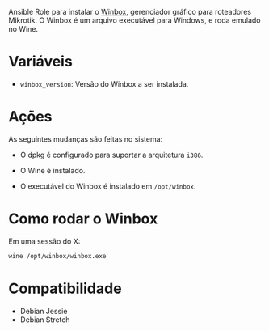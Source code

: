 Ansible Role para instalar o [Winbox](http://www.mikrotik.com/), gerenciador
gráfico para roteadores Mikrotik. O Winbox é um arquivo executável para
Windows, e roda emulado no Wine.

# Variáveis

- `winbox_version`: Versão do Winbox a ser instalada.

# Ações

As seguintes mudanças são feitas no sistema:

- O dpkg é configurado para suportar a arquitetura `i386`.

- O Wine é instalado.

- O executável do Winbox é instalado em `/opt/winbox`.

# Como rodar o Winbox

Em uma sessão do X:

```bash
wine /opt/winbox/winbox.exe
```

# Compatibilidade

- Debian Jessie
- Debian Stretch

